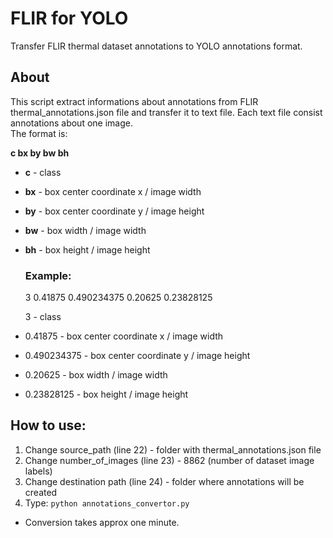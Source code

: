 # FLIR for YOLO
Transfer FLIR thermal dataset annotations to YOLO annotations format. 

## About
This script extract informations about annotations from FLIR thermal_annotations.json file and transfer it to text file. Each text file consist annotations about one image.  
The format is:  

**c  bx  by  bw  bh**  

* **c** -  class  
* **bx** - box center coordinate x / image width  
* **by** - box center coordinate y / image height  
* **bw** - box width / image width  
* **bh** - box height / image height  

  
  ### **Example:**
  3 0.41875 0.490234375 0.20625 0.23828125
   
   
  3 - class  
 * 0.41875 - box center coordinate x / image width  
 * 0.490234375 - box center coordinate y / image height  
 * 0.20625 - box width / image width  
 * 0.23828125 - box height / image height  
  
## How to use:
1. Change source_path (line 22) - folder with thermal_annotations.json file 
2. Change number_of_images (line 23) - 8862 (number of dataset image labels)
3. Change destination path (line 24) - folder where annotations will be created
4. Type: `python annotations_convertor.py` 

* Conversion takes approx one minute.
